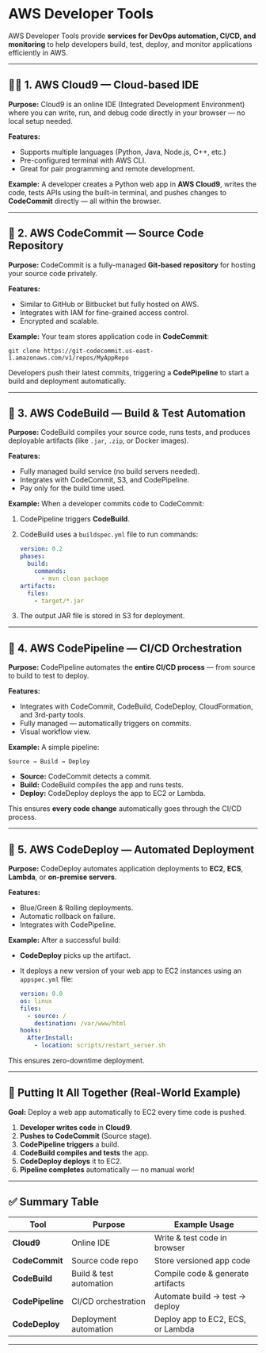 # AWS Developer Tools

AWS Developer Tools provide **services for DevOps automation, CI/CD, and monitoring** to help developers build, test, deploy, and monitor applications efficiently in AWS.

---

## 🧑‍💻 **1. AWS Cloud9 — Cloud-based IDE**

**Purpose:** Cloud9 is an online IDE (Integrated Development Environment) where you can write, run, and debug code directly in your browser — no local setup needed.

**Features:**

* Supports multiple languages (Python, Java, Node.js, C++, etc.)
* Pre-configured terminal with AWS CLI.
* Great for pair programming and remote development.

**Example:**
A developer creates a Python web app in **AWS Cloud9**, writes the code, tests APIs using the built-in terminal, and pushes changes to **CodeCommit** directly — all within the browser.

---

## 📘 **2. AWS CodeCommit — Source Code Repository**

**Purpose:** CodeCommit is a fully-managed **Git-based repository** for hosting your source code privately.

**Features:**

* Similar to GitHub or Bitbucket but fully hosted on AWS.
* Integrates with IAM for fine-grained access control.
* Encrypted and scalable.

**Example:**
Your team stores application code in **CodeCommit**:

```
git clone https://git-codecommit.us-east-1.amazonaws.com/v1/repos/MyAppRepo
```

Developers push their latest commits, triggering a **CodePipeline** to start a build and deployment automatically.

---

## 🔨 **3. AWS CodeBuild — Build & Test Automation**

**Purpose:** CodeBuild compiles your source code, runs tests, and produces deployable artifacts (like `.jar`, `.zip`, or Docker images).

**Features:**

* Fully managed build service (no build servers needed).
* Integrates with CodeCommit, S3, and CodePipeline.
* Pay only for the build time used.

**Example:**
When a developer commits code to CodeCommit:

1. CodePipeline triggers **CodeBuild**.
2. CodeBuild uses a `buildspec.yml` file to run commands:

   ```yaml
   version: 0.2
   phases:
     build:
       commands:
         - mvn clean package
   artifacts:
     files:
       - target/*.jar
   ```
3. The output JAR file is stored in S3 for deployment.

---

## 🔁 **4. AWS CodePipeline — CI/CD Orchestration**

**Purpose:** CodePipeline automates the **entire CI/CD process** — from source to build to test to deploy.

**Features:**

* Integrates with CodeCommit, CodeBuild, CodeDeploy, CloudFormation, and 3rd-party tools.
* Fully managed — automatically triggers on commits.
* Visual workflow view.

**Example:**
A simple pipeline:

```
Source → Build → Deploy
```

* **Source:** CodeCommit detects a commit.
* **Build:** CodeBuild compiles the app and runs tests.
* **Deploy:** CodeDeploy deploys the app to EC2 or Lambda.

This ensures **every code change** automatically goes through the CI/CD process.

---

## 🚀 **5. AWS CodeDeploy — Automated Deployment**

**Purpose:** CodeDeploy automates application deployments to **EC2**, **ECS**, **Lambda**, or **on-premise servers**.

**Features:**

* Blue/Green & Rolling deployments.
* Automatic rollback on failure.
* Integrates with CodePipeline.

**Example:**
After a successful build:

* **CodeDeploy** picks up the artifact.
* It deploys a new version of your web app to EC2 instances using an `appspec.yml` file:

  ```yaml
  version: 0.0
  os: linux
  files:
    - source: /
      destination: /var/www/html
  hooks:
    AfterInstall:
      - location: scripts/restart_server.sh
  ```

This ensures zero-downtime deployment.

---

## 🔗 **Putting It All Together (Real-World Example)**

**Goal:** Deploy a web app automatically to EC2 every time code is pushed.

1. **Developer writes code** in **Cloud9**.
2. **Pushes to CodeCommit** (Source stage).
3. **CodePipeline triggers** a build.
4. **CodeBuild compiles and tests** the app.
5. **CodeDeploy deploys** it to EC2.
6. **Pipeline completes** automatically — no manual work!

---

## ✅ Summary Table

| Tool             | Purpose                 | Example Usage                     |
| ---------------- | ----------------------- | --------------------------------- |
| **Cloud9**       | Online IDE              | Write & test code in browser      |
| **CodeCommit**   | Source code repo        | Store versioned app code          |
| **CodeBuild**    | Build & test automation | Compile code & generate artifacts |
| **CodePipeline** | CI/CD orchestration     | Automate build → test → deploy    |
| **CodeDeploy**   | Deployment automation   | Deploy app to EC2, ECS, or Lambda |

---
